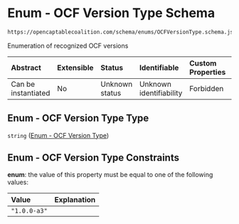 # Enum - OCF Version Type Schema

```txt
https://opencaptablecoalition.com/schema/enums/OCFVersionType.schema.json
```

Enumeration of recognized OCF versions

| Abstract            | Extensible | Status         | Identifiable            | Custom Properties | Additional Properties | Access Restrictions | Defined In                                                                                         |
| :------------------ | :--------- | :------------- | :---------------------- | :---------------- | :-------------------- | :------------------ | :------------------------------------------------------------------------------------------------- |
| Can be instantiated | No         | Unknown status | Unknown identifiability | Forbidden         | Allowed               | none                | [OCFVersionType.schema.json](../../schema/enums/OCFVersionType.schema.json "open original schema") |

## Enum - OCF Version Type Type

`string` ([Enum - OCF Version Type](ocfversiontype.md))

## Enum - OCF Version Type Constraints

**enum**: the value of this property must be equal to one of the following values:

| Value        | Explanation |
| :----------- | :---------- |
| `"1.0.0-a3"` |             |

